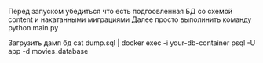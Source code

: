 Перед запуском убедиться что есть подгоовленная БД со схемой content и накатанными миграциями
Далее просто выполинить команду python main.py

Загрузить дамп бд
cat dump.sql | docker exec -i your-db-container psql -U app -d movies_database